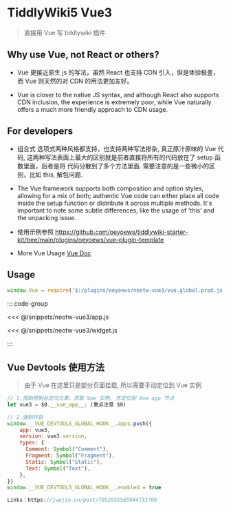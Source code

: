 # TiddlyWiki5 Vue3

<!-- https://unpkg.com/vue@3.4.33/dist/vue.global.prod.js -->
<!-- echo 'module.exports=Vue' >> vue.global.prod.js  -->
> 直接用 Vue 写 tiddlywiki 插件

## Why use Vue, not React or others?

* Vue 更接近原生 js 的写法，虽然 React 也支持 CDN 引入，但是体验极差，而 Vue 则天然的对 CDN 的用法更加友好。

* Vue is closer to the native JS syntax, and although React also supports CDN inclusion, the experience is extremely poor, while Vue naturally offers a much more friendly approach to CDN usage.

<!-- https://unpkg.com/browse/vue@3.4.21/dist/vue.global.prod.js -->

## For developers

* 组合式 选项式两种风格都支持，也支持两种写法掺杂, 真正原汁原味的 Vue 代码, 这两种写法表面上最大的区别就是前者直接将所有的代码放在了 setup 函数里面，后者是将 代码分散到了多个方法里面. 需要注意的是一些微小的区别，比如 this, 解包问题.

* The Vue framework supports both composition and option styles, allowing for a mix of both; authentic Vue code can either place all code inside the setup function or distribute it across multiple methods. It's important to note some subtle differences, like the usage of 'this' and the unpacking issue.

* 使用示例参照 https://github.com/oeyoews/tiddlywiki-starter-kit/tree/main/plugins/oeyoews/vue-plugin-template

* More Vue Usage [Vue Doc](https://cn.vuejs.org/guide/essentials/application.html)

## Usage

```js
window.Vue = require('$:/plugins/oeyoews/neotw-vue3/vue.global.prod.js')
```

::: code-group

<<< @/snippets/neotw-vue3/app.js

<<< @/snippets/neotw-vue3/widget.js

:::

## Vue Devtools 使用方法


> 由于 Vue 在这里只是部分页面挂载, 所以需要手动定位到 Vue 实例

```js
// 1.借助控制台定位元素，获取 Vue 实例, 先定位到 Vue app 节点
let vue3 = $0.__vue_app__; (重点注意 $0)

// 2.强制开启
window.__VUE_DEVTOOLS_GLOBAL_HOOK__.apps.push({
    app: vue3,
    version: vue3.version,
    types: {
      Comment: Symbol("Comment"),
      Fragment: Symbol("Fragment"),
      Static: Symbol("Static"),
      Text: Symbol("Text"),
    },
})
window.__VUE_DEVTOOLS_GLOBAL_HOOK__.enabled = true

Links：https://juejin.cn/post/7052955565944733709
```
